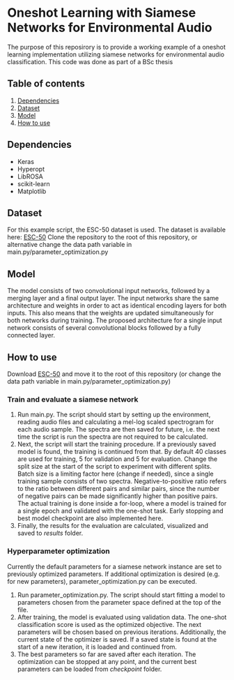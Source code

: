 # Oneshot Learning with Siamese Networks for Environmental Audio
The purpose of this reposirory is to provide a working example of a oneshot learning implementation utilizing siamese networks for environmental audio classification. This code was done as part of a BSc thesis

## Table of contents
1. [Dependencies](#dependencies)
2. [Dataset](#dataset)
3. [Model](#model)
4. [How to use](#how-to-use)

## Dependencies <a name="dependencies"></a>
- Keras
- Hyperopt
- LibROSA
- scikit-learn
- Matplotlib

## Dataset <a name="dataset"></a>
For this example script, the ESC-50 dataset is used. The dataset is available here: [ESC-50](https://github.com/karoldvl/ESC-50)
Clone the repository to the root of this repository, or alternative change the data path variable in main.py/parameter_optimization.py

## Model <a name="model"></a>
The model consists of two convolutional input networks, followed by
a merging layer and a final output layer. The input networks share the same architecture
and weights in order to act as identical encoding layers for both inputs. This also
means that the weights are updated simultaneously for both networks during training.
The proposed architecture for a single input network consists of several convolutional
blocks followed by a fully connected layer.

## How to use <a name="how-to-use"></a>
Download [ESC-50](https://github.com/karoldvl/ESC-50) and move it to the root of this repository (or change the data path variable in main.py/parameter_optimization.py)

### Train and evaluate a siamese network
1. Run main.py. The script should start by setting up the environment, reading audio files and calculating a mel-log scaled spectrogram for each audio sample. The spectra are then saved for future, i.e. the next time the script is run the spectra are not required to be calculated.
2. Next, the script will start the training procedure. If a previously saved model is found, the training is continued from that. By default 40 classes are used for training, 5 for validation and 5 for evaluation. Change the split size at the start of the script to experiment with different splits. Batch size is a limiting factor here (change if needed), since a single training sample consists of two spectra. Negative-to-positive ratio refers to the ratio between different pairs and similar pairs, since the number of negative pairs can be made significantly higher than positive pairs. The actual training is done inside a for-loop, where a model is trained for a single epoch and validated with the one-shot task. Early stopping and best model checkpoint are also implemented here. 
3. Finally, the results for the evaluation are calculated, visualized and saved to *results* folder.

### Hyperparameter optimization
Currently the default parameters for a siamese network instance are set to previously optimized parameters. If additional optimization is desired (e.g. for new parameters), parameter_optimization.py can be executed.
1. Run parameter_optimization.py. The script should start fitting a model to parameters chosen from the parameter space defined at the top of the file.
2. After training, the model is evaluated using validation data. The one-shot classification score is used as the optimized objective. The next parameters will be chosen based on previous iterations. Additionally, the current state of the optimizer is saved. If a saved state is found at the start of a new iteration, it is loaded and continued from.
3. The best parameters so far are saved after each iteration. The optimization can be stopped at any point, and the current best parameters can be loaded from *checkpoint* folder.
